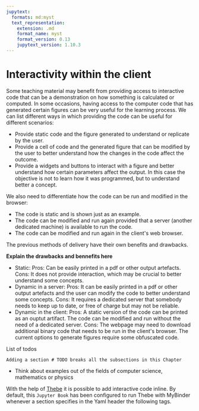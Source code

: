 ```yaml
---
jupytext:
  formats: md:myst
  text_representation:
    extension: .md
    format_name: myst
    format_version: 0.13
    jupytext_version: 1.10.3
---
```


# Interactivity within the client

Some teaching material may benefit from providing access to interactive code
that can be a demonstration on how something is calculated or computed.
In some occasions, having access to the computer code that has generated certain
figures can be very useful for the learning process.
We can list different ways in which providing the code can be useful for
different scenarios:

- Provide static code and the figure generated to understand or replicate by
  the user.
- Provide a cell of code and the generated figure that can be modified by the
  user to better understand how the changes in the code affect the outcome.
- Provide a widgets and buttons to interact with a figure and better understand
  how certain parameters affect the output. In this case the objective is not
  to learn how it was programmed, but to understand better a concept.

We also need to differentiate how the code can be run and modified in the
browser:

- The code is static and is shown just as an example.
- The code can be modified and run again provided that a server (another
  dedicated machine) is available to run the code.
- The code can be modified and run again in the client's web browser.

The previous methods of delivery have their own benefits and drawbacks.

**Explain the drawbacks and bennefits here**

- Static: Pros: Can be easily printed in a pdf or other output artefacts. Cons:
  It does not provide interaction, which may be crucial to better understand
  some concepts.
- Dynamic in a server: Pros: It can be easily printed in a pdf or other output
  artefacts and the user can modify the code to better understand some
  concepts. Cons: It requires a dedicated server that somebody needs to keep up
  to date, or free of charge but may not be reliable.
- Dynamic in the client: Pros: A static version of the code can be printed as
  an ouptut artifact. The code can be modified and run without the need of a
  dedicated server. Cons: The webpage may need to download additional binary
  code that needs to be run in the client's browser. The current options to
  generate figures require some obfuscated code.


List of todos

```
Adding a section # TODO breaks all the subsections in this Chapter
```

- Think about examples out of the fields of computer science, mathematics or
  physics

With the help of [Thebe](https://thebe.readthedocs.io/en/stable/) it is
possible to add interactive code inline. By default, this `Jupyter Book` has been
configured to run Thebe with MyBinder whenever a section specifies in the Yaml
header the following tags.
